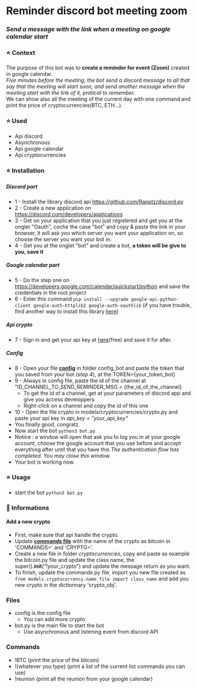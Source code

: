 # Reminder discord bot meeting zoom
### *Send a message with the link when a meeting on google calendar start*
### :star: Context
The purpose of this bot was to **create a reminder for event (Zoom)** created in google calendar.
<br>*Five minutes before the meeting, the bot send a discord message to all that say that the meeting will start soon, and send another message when the meeting start with the link of it, pratical to remember.*
<br>We can show also all the meeting of the current day with one command and print the price of cryptocurrencies(BTC, ETH...).


### :star: Used 
* Api discord
* Asynchronous
* Api google calendar
* Api cryptocurrencies

### :star: Installation
##### *Discord part*
* 1 - Install the library discord api https://github.com/Rapptz/discord.py
* 2 - Create a new application on https://discord.com/developers/applications
* 3 - Get on your application that you just registered and get you at the onglet "Oauth", coche the case "bot" and copy & paste the link in your browser, it will ask you which server you want your application on, so choose the server you want your bot in.
* 4 - Get you at the onglet "bot" and create a bot, **a token will be give to you, save it**
##### *Google calendar part*
* 5 - Do the step one on https://developers.google.com/calendar/quickstart/python and save the credentials in the root project
* 6 - Enter this command ``pip install --upgrade google-api-python-client google-auth-httplib2 google-auth-oauthlib`` (if you have trouble, find another way to install this library [here](https://developers.google.com/api-client-library/python/start/installation))
##### *Api crypto*
* 7 - Sign in and get your api key at [here](https://p.nomics.com/pricing#free-plan)(free) and save it for after. 
##### *Config*
* 8 - Open your file [**config**](https://github.com/ThibautBernard/discord_bot/blob/master/config_bot/config) in folder config_bot and paste the token that you saved from your bot (*step 4*), at the TOKEN={your_token_bot} 
* 9 - Always in config file, paste the id of the channel at "ID_CHANNEL_TO_SEND_REMINDER_MSG = {the_id_of_the_channel}
  * To get the id of a channel, get at your parameters of discord app and give you access developpers
  * Right-click on a channel and copy the id of this one
* 10 - Open the file crypto in models/cryptocurrencies/crypto.py and paste your api key in *api_key = "your_api_key"*
* You finally good, congratz.
* Now start the bot ``python3 bot.py``
* Notice : a window will open that ask you to log you in at your google account, choose the google account that you use before and accept everything after until that you have this *The authentication flow has completed. You may close this window.* 
* Your bot is working now.
### :star: Usage 
* start the bot ``python3 bot.py``
### :electric_plug: Informations
 #### Add a new crypto 
  * First, make sure that api handle the crypto. 
  * Update [**commands file**](https://github.com/ThibautBernard/discord_bot/blob/master/config_bot/commands) with the name of the crypto as bitcoin in 'COMMANDS=' and 'CRYPTO='.
  * Create a new file in folder *cryptocurrencies*, copy and paste as example the bitcoin.py file and update the class name, the super().__init__("!your_crypto") and update the message return as you want. 
  * To finish, update the commands.py file, import you new file created as ``from models.cryptocurrency.name_file import class_name`` and add you new crypto in the dictionnary 'crypto_obj'.
  
### Files
 * config is the config file
    * You can add more crypto
 * bot.py is the main file to start the bot
    * Use asynchronous and listening event from discord API
### Commands
* !BTC (print the price of the bitcoin)
* !{whatever you type} (print a list of the current list commands you can use)
* !reunion (print all the reunion from your google calendar)
